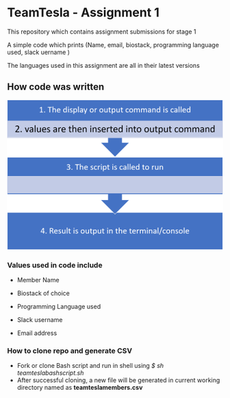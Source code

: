 # TeamTesla - Assignment 1

This repository which contains assignment submissions for stage 1

A simple code which prints (Name, email, biostack, programming language used, slack uername )

The languages used in this assignment are all in their latest versions

## How code was written

![flowchart](Picture1.png)

### Values used in code include

* Member Name

* Biostack of choice

* Programming Language used

* Slack username

* Email address

### How to clone repo and generate CSV

* Fork or clone Bash script and run in shell using *$ sh teamteslabashscript.sh*
* After successful cloning, a new file will be generated in current working directory named as **teamteslamembers.csv**

